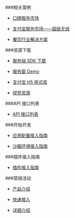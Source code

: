 
###相关案例
- [口碑服务市场](http://play.koubei.com/commodity/index.htm)

- [支付宝服务市场——超级无线](https://fuwu.taobao.com/ser/detail.html?spm=a1z13.8114201.54321-yywf.2.R4QUal&service_code=FW_GOODS-1919190&tracelog=pctj)

- [餐饮行业解决方案](https://doc.open.alipay.com/docs/doc.htm?spm=a219a.7629140.0.0.jfxlGY&treeId=193&articleId=105721&docType=1)


###资源下载
- [服务端 SDK 下载](https://doc.open.alipay.com/doc2/detail?treeId=54&articleId=103419&docType=1)

- [服务窗 Demo](https://doc.open.alipay.com/docs/doc.htm?spm=a219a.7629140.0.0.X6Ukc9&treeId=54&articleId=104507&docType=1)

- [支付宝 H5 样式库](https://doc.open.alipay.com/docs/doc.htm?spm=a219a.7629140.0.0.8nSXYg&treeId=54&articleId=105334&docType=1)

- [视觉资源](https://doc.open.alipay.com/docs/doc.htm?spm=a219a.7629140.0.0.PUhkiB&treeId=54&articleId=103284&docType=1)

###API 接口列表
- [API 接口列表](https://doc.open.alipay.com/doc2/apiList?docType=4)

###开始开发
- [应用配置接入指南](https://doc.open.alipay.com/docs/doc.htm?spm=a219a.7629140.0.0.9BxP8w&treeId=200&articleId=105894&docType=1)

- [沙箱环境接入指南](https://doc.open.alipay.com/doc2/detail.htm?treeId=200&articleId=105311&docType=1)

###插件接入指南
- [插件接入指南](https://doc.open.alipay.com/docs/doc.htm?spm=a219a.7629140.0.0.jfxlGY&treeId=193&articleId=105721&docType=1)

###营销活动
- [产品介绍](https://doc.open.alipay.com/docs/doc.htm?spm=a219a.7629140.0.0.vl5WAx&treeId=200&articleId=105371&docType=1)

- [快速接入](https://doc.open.alipay.com/docs/doc.htm?spm=a219a.7629140.0.0.bAXgCh&treeId=209&articleId=105229&docType=1)

- [详细介绍](https://doc.open.alipay.com/docs/doc.htm?spm=a219a.7629140.0.0.nb2UUJ&treeId=209&articleId=105254&docType=1)
